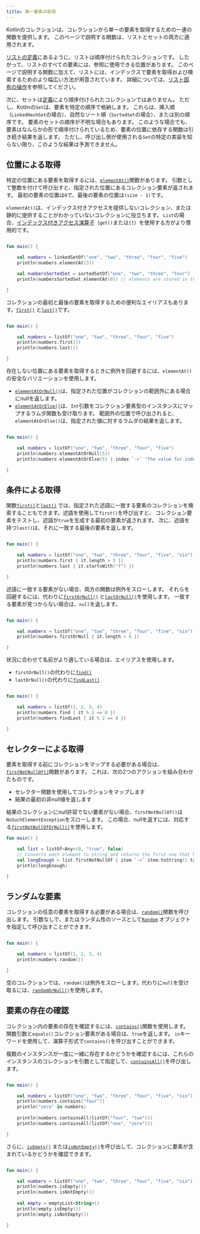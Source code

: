```yaml
---
title: 単一要素の取得
---
```

Kotlinのコレクションは、コレクションから単一の要素を取得するための一連の関数を提供します。
このページで説明する関数は、リストとセットの両方に適用されます。

[リストの定義](collections-overview)にあるように、リストは順序付けられたコレクションです。
したがって、リストのすべての要素には、参照に使用できる位置があります。
このページで説明する関数に加えて、リストには、インデックスで要素を取得および検索するためのより幅広い方法が用意されています。
詳細については、[リスト固有の操作](list-operations)を参照してください。

次に、セットは[定義](collections-overview)により順序付けられたコレクションではありません。
ただし、Kotlinの`Set`は、要素を特定の順序で格納します。
これらは、挿入順（`LinkedHashSet`の場合）、自然なソート順（`SortedSet`の場合）、または別の順序です。
要素のセットの順序が不明な場合もあります。
このような場合でも、要素はなんらかの形で順序付けられているため、要素の位置に依存する関数は引き続き結果を返します。
ただし、呼び出し側が使用される`Set`の特定の実装を知らない限り、このような結果は予測できません。

## 位置による取得

特定の位置にある要素を取得するには、[`elementAt()`](https://kotlinlang.org/api/latest/jvm/stdlib/kotlin.collections/element-at.html)関数があります。
引数として整数を付けて呼び出すと、指定された位置にあるコレクション要素が返されます。
最初の要素の位置は`0`で、最後の要素の位置は`(size - 1)`です。
 
`elementAt()`は、インデックス付きアクセスを提供しないコレクション、または静的に提供することがわかっていないコレクションに役立ちます。
`List`の場合、[インデックス付きアクセス演算子](list-operations#retrieve-elements-by-index)（`get()`または`[]`）を使用する方がより慣用的です。

```kotlin

fun main() {

    val numbers = linkedSetOf("one", "two", "three", "four", "five")
    println(numbers.elementAt(3))    

    val numbersSortedSet = sortedSetOf("one", "two", "three", "four")
    println(numbersSortedSet.elementAt(0)) // elements are stored in the ascending order

}
```

コレクションの最初と最後の要素を取得するための便利なエイリアスもあります。[`first()`](https://kotlinlang.org/api/latest/jvm/stdlib/kotlin.collections/first.html)
と[`last()`](https://kotlinlang.org/api/latest/jvm/stdlib/kotlin.collections/last.html)です。

```kotlin

fun main() {

    val numbers = listOf("one", "two", "three", "four", "five")
    println(numbers.first())    
    println(numbers.last())    

}
```

存在しない位置にある要素を取得するときに例外を回避するには、`elementAt()`の安全なバリエーションを使用します。

* [`elementAtOrNull()`](https://kotlinlang.org/api/latest/jvm/stdlib/kotlin.collections/element-at-or-null.html)は、指定された位置がコレクションの範囲外にある場合にnullを返します。
* [`elementAtOrElse()`](https://kotlinlang.org/api/latest/jvm/stdlib/kotlin.collections/element-at-or-else.html)は、`Int`引数をコレクション要素型のインスタンスにマップするラムダ関数も受け取ります。
   範囲外の位置で呼び出されると、`elementAtOrElse()`は、指定された値に対するラムダの結果を返します。

```kotlin

fun main() {

    val numbers = listOf("one", "two", "three", "four", "five")
    println(numbers.elementAtOrNull(5))
    println(numbers.elementAtOrElse(5) { index `->` "The value for index $index is undefined"})

}
```

## 条件による取得

関数[`first()`](https://kotlinlang.org/api/latest/jvm/stdlib/kotlin.collections/first.html)と[`last()`](https://kotlinlang.org/api/latest/jvm/stdlib/kotlin.collections/last.html)
では、指定された述語に一致する要素のコレクションを検索することもできます。述語を使用して`first()`を呼び出すと、
コレクション要素をテストし、述語が`true`を生成する最初の要素が返されます。
次に、述語を持つ`last()`は、それに一致する最後の要素を返します。

```kotlin

fun main() {

    val numbers = listOf("one", "two", "three", "four", "five", "six")
    println(numbers.first { it.length > 3 })
    println(numbers.last { it.startsWith("f") })

}
```

述語に一致する要素がない場合、両方の関数は例外をスローします。
それらを回避するには、代わりに[`firstOrNull()`](https://kotlinlang.org/api/latest/jvm/stdlib/kotlin.collections/first-or-null.html)
と[`lastOrNull()`](https://kotlinlang.org/api/latest/jvm/stdlib/kotlin.collections/last-or-null.html)を使用します。
一致する要素が見つからない場合は、`null`を返します。

```kotlin

fun main() {

    val numbers = listOf("one", "two", "three", "four", "five", "six")
    println(numbers.firstOrNull { it.length > 6 })

}
```

状況に合わせて名前がより適している場合は、エイリアスを使用します。

* `firstOrNull()`の代わりに[`find()`](https://kotlinlang.org/api/latest/jvm/stdlib/kotlin.collections/find.html)
* `lastOrNull()`の代わりに[`findLast()`](https://kotlinlang.org/api/latest/jvm/stdlib/kotlin.collections/find-last.html)

```kotlin

fun main() {

    val numbers = listOf(1, 2, 3, 4)
    println(numbers.find { it % 2 == 0 })
    println(numbers.findLast { it % 2 == 0 })

}
```

## セレクターによる取得

要素を取得する前にコレクションをマップする必要がある場合は、[`firstNotNullOf()`](https://kotlinlang.org/api/latest/jvm/stdlib/kotlin.collections/first-not-null-of.html)関数があります。
これは、次の2つのアクションを組み合わせたものです。
- セレクター関数を使用してコレクションをマップします
- 結果の最初の非null値を返します

結果のコレクションにnull許容でない要素がない場合、`firstNotNullOf()`は`NoSuchElementException`をスローします。
この場合、nullを返すには、対応する[`firstNotNullOfOrNull()`](https://kotlinlang.org/api/latest/jvm/stdlib/kotlin.collections/first-not-null-of-or-null.html)を使用します。

```kotlin
fun main() {

    val list = listOf<Any>(0, "true", false)
    // Converts each element to string and returns the first one that has required length
    val longEnough = list.firstNotNullOf { item `->` item.toString().takeIf { it.length >= 4 } }
    println(longEnough)

}
```

## ランダムな要素

コレクションの任意の要素を取得する必要がある場合は、[`random()`](https://kotlinlang.org/api/latest/jvm/stdlib/kotlin.collections/random.html)関数を呼び出します。
引数なしで、またはランダム性のソースとして[`Random`](https://kotlinlang.org/api/latest/jvm/stdlib/kotlin.random/-random/index.html)
オブジェクトを指定して呼び出すことができます。

```kotlin

fun main() {

    val numbers = listOf(1, 2, 3, 4)
    println(numbers.random())

}
```

空のコレクションでは、`random()`は例外をスローします。代わりに`null`を受け取るには、[`randomOrNull()`](https://kotlinlang.org/api/latest/jvm/stdlib/kotlin.collections/random-or-null.html)を使用します。

## 要素の存在の確認

コレクション内の要素の存在を確認するには、[`contains()`](https://kotlinlang.org/api/latest/jvm/stdlib/kotlin.collections/contains.html)関数を使用します。
関数引数と`equals()`コレクション要素がある場合は、`true`を返します。
`in`キーワードを使用して、演算子形式で`contains()`を呼び出すことができます。

複数のインスタンスが一度に一緒に存在するかどうかを確認するには、これらのインスタンスのコレクションを引数として指定して、[`containsAll()`](https://kotlinlang.org/api/latest/jvm/stdlib/kotlin.collections/contains-all.html)を呼び出します。

```kotlin

fun main() {

    val numbers = listOf("one", "two", "three", "four", "five", "six")
    println(numbers.contains("four"))
    println("zero" in numbers)
    
    println(numbers.containsAll(listOf("four", "two")))
    println(numbers.containsAll(listOf("one", "zero")))

}
```

さらに、[`isEmpty()`](https://kotlinlang.org/api/latest/jvm/stdlib/kotlin.collections/is-empty.html)
または[`isNotEmpty()`](https://kotlinlang.org/api/latest/jvm/stdlib/kotlin.collections/is-not-empty.html)を呼び出して、コレクションに要素が含まれているかどうかを確認できます。

```kotlin

fun main() {

    val numbers = listOf("one", "two", "three", "four", "five", "six")
    println(numbers.isEmpty())
    println(numbers.isNotEmpty())
    
    val empty = emptyList<String>()
    println(empty.isEmpty())
    println(empty.isNotEmpty())

}
```